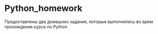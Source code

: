 # Python_homework
Предоставлены два домашних задания, которые выполнялись во врем прохождения курса по Python
